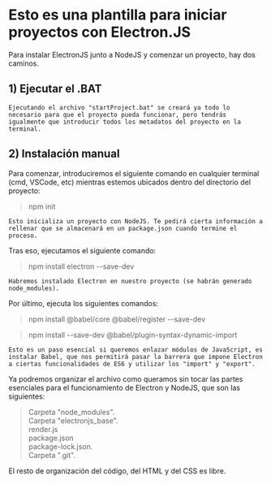 # Esto es una plantilla para iniciar proyectos con Electron.JS

Para instalar ElectronJS junto a NodeJS y comenzar un proyecto, hay dos caminos.
## 1) Ejecutar el .BAT

~~~
Ejecutando el archivo "startProject.bat" se creará ya todo lo necesario para que el proyecto pueda funcionar, pero tendrás igualmente que introducir todos los metadatos del proyecto en la terminal.
~~~

## 2) Instalación manual

Para comenzar, introduciremos el siguiente comando en cualquier terminal (cmd, VSCode, etc) mientras estemos ubicados dentro del directorio del proyecto:
> npm init

~~~
Esto inicializa un proyecto con NodeJS. Te pedirá cierta información a rellenar que se almacenará en un package.json cuando termine el proceso.
~~~

Tras eso, ejecutamos el siguiente comando:
> npm install electron --save-dev

~~~
Habremos instalado Electron en nuestro proyecto (se habrán generado node_modules).
~~~

Por último, ejecuta los siguientes comandos:
> npm install @babel/core @babel/register --save-dev<br>

> npm install --save-dev @babel/plugin-syntax-dynamic-import
~~~
Esto es un paso esencial si queremos enlazar módulos de JavaScript, es instalar Babel, que nos permitirá pasar la barrera que impone Electron a ciertas funcionalidades de ES6 y utilizar los "import" y "export".
~~~

Ya podremos organizar el archivo como queramos sin tocar las partes esenciales para el funcionamiento de Electron y NodeJS, que son las siguientes:

>Carpeta "node_modules".<br>
>Carpeta "electronjs_base".<br>
>render.js<br>
>package.json<br>
>package-lock.json.<br>
>Carpeta ".git".

El resto de organización del código, del HTML y del CSS es libre.
